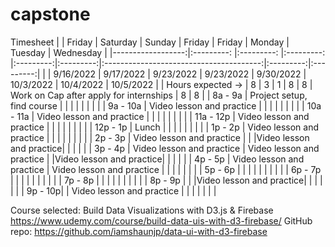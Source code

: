# capstone


Timesheet
|                   |   Friday                  |   Saturday                 |   Sunday                |   Friday  |   Friday  |                  Monday                 |  Tuesday  | Wednesday |
|------------------:|:---------:                |:---------:                 |:---------:              |:---------:|:---------:|:---------------------------------------:|:---------:|:---------:|
|                   | 9/16/2022                 | 9/17/2022                  | 9/23/2022               | 9/23/2022 | 9/30/2022 |                10/3/2022                | 10/4/2022 | 10/5/2022 |
| Hours expected -> |     8                     |     3                      |     1                   |     8     |     8     | Work on Cap after apply for internships |     8     |     8     |
|           8a - 9a | Project setup, find course |                           |                         |           |           |                                         |           |           |
|          9a - 10a | Video lesson and practice  |                           |                         |           |           |                                         |           |           |
|         10a - 11a | Video lesson and practice  |                           |                         |           |           |                                         |           |           |
|         11a - 12p | Video lesson and practice  |                           |                         |           |           |                                         |           |           |
|          12p - 1p |       Lunch                |                           |                         |           |           |                                         |           |           |
|           1p - 2p | Video lesson and practice  |                           |                         |           |           |                                         |           |           |
|           2p - 3p | Video lesson and practice  |                           |                         |Video lesson and practice|           |                                         |           |           |
|           3p - 4p | Video lesson and practice  | Video lesson and practice |                         |Video lesson and practice|           |                                         |           |           |
|           4p - 5p | Video lesson and practice  | Video lesson and practice |                         |           |           |                                         |           |           |
|           5p - 6p |                            |                           |                         |           |           |                                         |           |           |
|           6p - 7p |                            |                           |                         |           |           |                                         |           |           |
|           7p - 8p |                            |                           |                         |           |           |                                         |           |           |
|           8p - 9p |                            |                           |Video lesson and practice|           |           |                                         |           |           |
|           9p - 10p|                            | Video lesson and practice |                         |           |           |                                         |           |           |
     
Course selected: Build Data Visualizations with D3.js & Firebase https://www.udemy.com/course/build-data-uis-with-d3-firebase/
GitHub repo: https://github.com/iamshaunjp/data-ui-with-d3-firebase